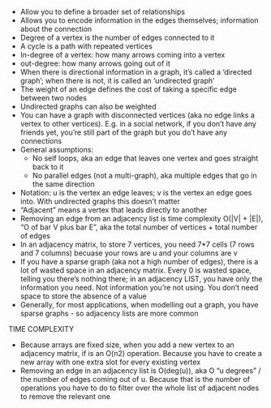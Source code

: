 - Allow you to define a broader set of relationships
- Allows you to encode information in the edges themselves; information about the connection
- Degree of a vertex is the number of edges connected to it
- A cycle is a path with repeated vertices
- In-degree of a vertex: how many arrows coming into a vertex
- out-degree: how many arrows going out of it
- When there is directional information in a graph, it’s called a ‘directed graph’; when there is not, it is called an ‘undirected graph’
- The weight of an edge defines the cost of taking a specific edge between two nodes
- Undirected graphs can also be weighted
- You can have a graph with disconnected vertices (aka no edge links a vertex to other vertices). E.g. in a social network, if you don’t have any friends yet, you’re still part of the graph but you do’t have any connections
- General assumptions:
  - No self loops, aka an edge that leaves one vertex and goes straight back to it
  - No parallel edges (not a multi-graph), aka multiple edges that go in the same direction
- Notation: u is the vertex an edge leaves; v is the vertex an edge goes into. With undirected graphs this doesn’t matter
- “Adjacent” means a vertex that leads directly to another
- Removing an edge from an adjacency list is time complexity O(|V| + |E|), “O of bar V plus bar E”, aka the total number of vertices + total number of edges
- In an adjacency matrix, to store 7 vertices, you need 7\*7 cells (7 rows and 7 columns) becuase your rows are u and your columns are v
- If you have a sparse graph (aka not a high number of edges), there is a lot of wasted space in an adjacency matrix. Every 0 is wasted space, telling you there’s nothing there; in an adjacency LIST, you have only the information you need. Not information you’re not using. You don’t need space to store the absence of a value
- Generally, for most applications, when modelling out a graph, you have sparse graphs - so adjacency lists are more common

TIME COMPLEXITY

- Because arrays are fixed size, when you add a new vertex to an adjacency matrix, if is an O(n2) operation. Because you have to create a new array with one extra slot for every existing vertex
- Removing an edge in an adjacency list is O(deg(u)), aka O “u degrees” / the number of edges coming out of u. Because that is the number of operations you have to do to filter over the whole list of adjacent nodes to remove the relevant one

